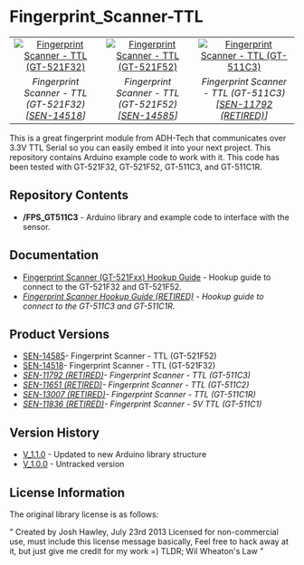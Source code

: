 Fingerprint_Scanner-TTL
=======================

<table class="table table-hover table-striped table-bordered">
  <tr align="center">
    <td><a href="https://www.sparkfun.com/products/14518"><img src="https://cdn.sparkfun.com//assets/parts/1/2/5/9/1/14518-01.jpg" title="Fingerprint Scanner - TTL (GT-521F32)"></a></td>	
    <td><a href="https://www.sparkfun.com/products/14585"><img src="https://cdn.sparkfun.com//assets/parts/1/2/7/3/2/14585-Fingerprint_Scanner_-_TTL__GT-521F52_-01.jpg" title="Fingerprint Scanner - TTL (GT-521F52)"></a></td>
  <td><a href="https://www.sparkfun.com/products/11792"><img src="https://cdn.sparkfun.com//assets/parts/8/0/7/3/11792-04a.jpg" title="Fingerprint Scanner - TTL (GT-511C3)"></a></td>
  </tr>
  <tr align="center">
    <td><i>Fingerprint Scanner - TTL (GT-521F32) [<a href="https://www.sparkfun.com/products/14518">SEN-14518</a>]</i></td>
    <td><i>Fingerprint Scanner - TTL (GT-521F52) [<a href="https://www.sparkfun.com/products/14585">SEN-14585</a>]</i></td>
    <td><i>Fingerprint Scanner - TTL (GT-511C3)[<a href="https://www.sparkfun.com/products/11792">SEN-11792 (RETIRED)</a>]</i></td>
  </tr>
</table>

This is a great fingerprint module from ADH-Tech that communicates over 3.3V TTL Serial so you can easily embed it into your next project. This repository contains Arduino example code to work with it. This code has been tested with GT-521F32, GT-521F52, GT-511C3, and GT-511C1R.

Repository Contents
-------------------
* **/FPS_GT511C3** - Arduino library and example code to interface with the sensor.

Documentation
----------------
* [Fingerprint Scanner (GT-521Fxx) Hookup Guide](https://learn.sparkfun.com/tutorials/fingerprint-scanner-gt-521fxx-hookup-guide) - Hookup guide to connect to the GT-521F32 and GT-521F52.
* _[Fingerprint Scanner Hookup Guide (RETIRED)](https://learn.sparkfun.com/tutorials/fingerprint-scanner-hookup-guide) - Hookup guide to connect to the GT-511C3 and GT-511C1R._

Product Versions
----------------
* [SEN-14585](https://www.sparkfun.com/products/14585)- Fingerprint Scanner - TTL (GT-521F52)
* [SEN-14518](https://www.sparkfun.com/products/14518)- Fingerprint Scanner - TTL (GT-521F32)
* _[SEN-11792 (RETIRED)](https://www.sparkfun.com/products/11792)- Fingerprint Scanner - TTL (GT-511C3)_
* _[SEN-11651 (RETIRED)](https://www.sparkfun.com/products/11651)- Fingerprint Scanner - TTL (GT-511C2)_
* _[SEN-13007 (RETIRED)](https://www.sparkfun.com/products/13007)- Fingerprint Scanner - TTL (GT-511C1R)_
* _[SEN-11836 (RETIRED)](https://www.sparkfun.com/products/11836)- Fingerprint Scanner - 5V TTL (GT-511C1)_

Version History
---------------
* [V_1.1.0](https://github.com/Fingerprint_Scanner-TTL/tree/V_1.1.0) - Updated to new Arduino library structure
* [V_1.0.0](https://github.com/Fingerprint_Scanner-TTL/tree/V_1.0.0) - Untracked version

License Information
-------------------

The original library license is as follows:

"	Created by Josh Hawley, July 23rd 2013
	Licensed for non-commercial use, must include this license message
	basically, Feel free to hack away at it, but just give me credit for my work =)
	TLDR; Wil Wheaton's Law "
